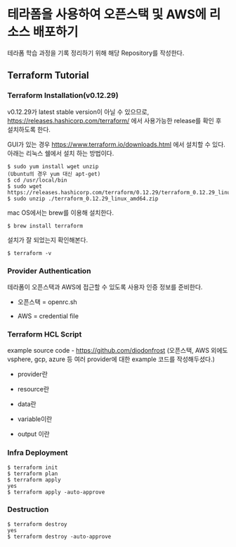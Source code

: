 # 테라폼을 사용하여 오픈스택 및 AWS에 리소스 배포하기

테라폼 학습 과정을 기록 정리하기 위해 해당 Repository를 작성한다.

## Terraform Tutorial

### Terraform Installation(v0.12.29)

v0.12.29가 latest stable version이 아닐 수 있으므로, https://releases.hashicorp.com/terraform/ 에서 사용가능한 release를 확인 후 설치하도록 한다.

GUI가 있는 경우 https://www.terraform.io/downloads.html 에서 설치할 수 있다. 아래는 리눅스 쉘에서 설치 하는 방법이다.

```
$ sudo yum install wget unzip
(Ubuntu의 경우 yum 대신 apt-get)
$ cd /usr/local/bin
$ sudo wget https://releases.hashicorp.com/terraform/0.12.29/terraform_0.12.29_linux_amd64.zip
$ sudo unzip ./terraform_0.12.29_linux_amd64.zip
```

mac OS에서는 brew를 이용해 설치한다.
```
$ brew install terraform
```

설치가 잘 되었는지 확인해본다.
```
$ terraform -v
```

### Provider Authentication

테라폼이 오픈스택과 AWS에 접근할 수 있도록 사용자 인증 정보를 준비한다.

* 오픈스택 = openrc.sh

* AWS = credential file

### Terraform HCL Script

example source code - https://github.com/diodonfrost (오픈스택, AWS 외에도 vsphere, gcp, azure 등 여러 provider에 대한 example 코드를 작성해두셨다.)

* provider란

* resource란

* data란

* variable이란

* output 이란

### Infra Deployment

```
$ terraform init
$ terraform plan
$ terraform apply
yes
$ terraform apply -auto-approve
```

### Destruction

```
$ terraform destroy
yes
$ terraform destroy -auto-approve
```


